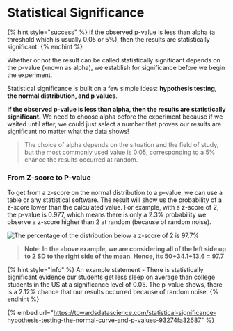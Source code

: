 # Statistical Significance

{% hint style="success" %}
If the observed p-value is less than alpha (a threshold which is usually 0.05 or 5%), then the results are statistically significant.
{% endhint %}

Whether or not the result can be called statistically significant depends on the p-value (known as alpha), we establish for significance before we begin the experiment.

Statistical significance is built on a few simple ideas: **hypothesis testing, the normal distribution, and p values**.&#x20;

**If the observed p-value is less than alpha, then the results are statistically significant.** We need to choose alpha before the experiment because if we waited until after, we could just select a number that proves our results are significant no matter what the data shows!

> The choice of alpha depends on the situation and the field of study, but the most commonly used value is 0.05, corresponding to a 5% chance the results occurred at random.

### From Z-score to P-value

To get from a z-score on the normal distribution to a p-value, we can use a table or any statistical software. The result will show us the probability of a z-score lower than the calculated value. For example, with a z-score of 2, the p-value is 0.977, which means there is only a 2.3% probability we observe a z-score higher than 2 at random (because of random noise).

![The percentage of the distribution below a z-score of 2 is 97.7%](../.gitbook/assets/screen-shot-2020-01-26-at-5.44.01-pm.png)

> **Note: In the above example, we are considering all of the left side up to 2 SD to the right side of the mean. Hence, its 50+34.1+13.6 = 97.7**

{% hint style="info" %}
An example statement - There is statistically significant evidence our students get less sleep on average than college students in the US at a significance level of 0.05. The p-value shows, there is a 2.12% chance that our results occurred because of random noise.
{% endhint %}

{% embed url="https://towardsdatascience.com/statistical-significance-hypothesis-testing-the-normal-curve-and-p-values-93274fa32687" %}



